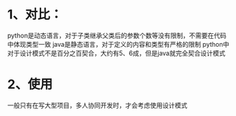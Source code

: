 # 1、对比：
python是动态语言，对于子类继承父类后的参数个数等没有限制，不需要在代码中体现类型一致
java是静态语言，对于定义的内容和类型有严格的限制
python中对于设计模式不是百分之百契合，大约有5、6成，但是java就完全契合设计模式

# 2、使用
一般只有在写大型项目，多人协同开发时，才会考虑使用设计模式